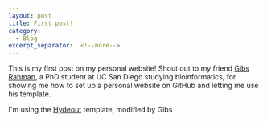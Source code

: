 ```yaml
---
layout: post
title: First post!
category:
  - Blog
excerpt_separator:  <!--more-->
---
```

This is my first post on my personal website! Shout out to my friend [Gibs Rahman](https://gibsramen.github.io/), a PhD student at UC San Diego studying bioinformatics, for showing me how to set up a personal website on GitHub and letting me use his template.

I'm using the [Hydeout](https://github.com/fongandrew/hydeout) template, modified by Gibs
